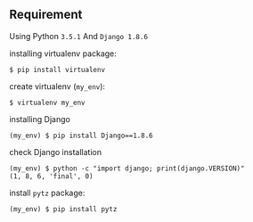 ## Requirement

Using Python `3.5.1` And `Django 1.8.6`

installing virtualenv package:

```
$ pip install virtualenv
```

create virtualenv (`my_env`):

```
$ virtualenv my_env
```

installing Django 

```
(my_env) $ pip install Django==1.8.6
```

check Django installation

```
(my_env) $ python -c "import django; print(django.VERSION)"
(1, 8, 6, 'final', 0)
```

install `pytz` package:

```
(my_env) $ pip install pytz
```
